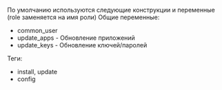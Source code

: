 
По умолчанию используются следующие конструкции и переменные (role заменяется на имя роли)
Общие переменные:
- common_user
- update_apps - Обновление приложений 
- update_keys - Обновление ключей/паролей


Теги:
- install, update
- config